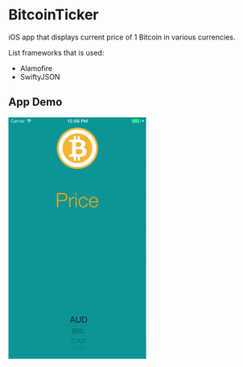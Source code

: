 # BitcoinTicker
iOS app that displays current price of 1 Bitcoin in various currencies.

List frameworks that is used:
- Alamofire
- SwiftyJSON

## App Demo
![Finished App](https://github.com/Constantine-k/Images/blob/master/Bitcoin-Ticker.gif)